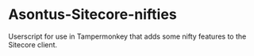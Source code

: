 # Asontus-Sitecore-nifties
Userscript for use in Tampermonkey that adds some nifty features to the Sitecore client.
